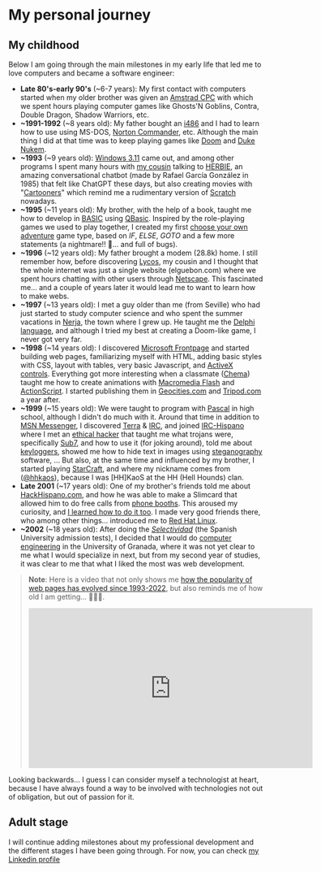 # My personal journey

## My childhood

Below I am going through the main milestones in my early life that led me to love computers and became a software engineer:

* **Late 80's-early 90's** (~6-7 years): My first contact with computers started when my older brother was given an [Amstrad CPC](https://en.wikipedia.org/wiki/Amstrad_CPC) with which we spent hours playing computer games like Ghosts'N Goblins, Contra, Double Dragon, Shadow Warriors, etc.
* **~1991-1992** (~8 years old): My father bought an [i486](https://en.wikipedia.org/wiki/I486) and I had to learn how to use using MS-DOS, [Norton Commander](https://en.wikipedia.org/wiki/Norton_Commander), etc. Although the main thing I did at that time was to keep playing games like [Doom](https://en.wikipedia.org/wiki/Doom_(franchise)) and [Duke Nukem](https://en.wikipedia.org/wiki/Duke_Nukem).
* **~1993** (~9 years old): [Windows 3.11](https://en.wikipedia.org/wiki/Windows_3.1x) came out, and among other programs I spent many hours with [my cousin](https://www.linkedin.com/in/pablo-perez-ortega-0a382747/) talking to [HERBIE](https://www.youtube.com/watch?v=7wSmsn5kWts), an amazing conversational chatbot (made by Rafael García González in 1985) that felt like ChatGPT these days, but also creating movies with "[Cartooners](https://www.youtube.com/watch?v=xmjRKd9E7Cw)" which remind me a rudimentary version of [Scratch](https://en.wikipedia.org/wiki/Scratch_programming_language) nowadays. 
* **~1995** (~11 years old): My brother, with the help of a book, taught me how to develop in [BASIC](https://en.wikipedia.org/wiki/BASIC) using [QBasic](https://en.wikipedia.org/wiki/QBasic). Inspired by the role-playing games we used to play together, I created my first [choose your own adventure](https://en.wikipedia.org/wiki/Choose_Your_Own_Adventure) game type, based on *IF*, *ELSE*, *GOTO* and a few more statements (a nightmare!! 🤣... and full of bugs).
* **~1996** (~12 years old): My father brought a modem (28.8k) home. I still remember how, before discovering [Lycos](https://en.wikipedia.org/wiki/Lycos), my cousin and I thought that the whole internet was just a single website (elguebon.com) where we spent hours chatting with other users through [Netscape](https://en.wikipedia.org/wiki/Netscape). This fascinated me... and a couple of years later it would lead me to want to learn how to make webs.
* **~1997** (~13 years old): I met a guy older than me (from Seville) who had just started to study computer science and who spent the summer vacations in [Nerja](https://maps.app.goo.gl/HqctuqxNHZnvxEPs7), the town where I grew up. He taught me the [Delphi language](https://en.wikipedia.org/wiki/History_of_Delphi_(software)), and although I tried my best at creating a Doom-like game, I never got very far.
* **~1998** (~14 years old): I discovered [Microsoft Frontpage](https://en.wikipedia.org/wiki/Microsoft_FrontPage) and started building web pages, familiarizing myself with HTML, adding basic styles with CSS, layout with tables, very basic Javascript, and [ActiveX controls](https://en.wikipedia.org/wiki/ActiveX). Everything got more interesting when a classmate ([Chema](https://www.linkedin.com/in/chemadiezdelcorral/)) taught me how to create animations with [Macromedia Flash](https://es.wikipedia.org/wiki/Adobe_Flash) and [ActionScript](https://es.wikipedia.org/wiki/ActionScript). I started publishing them in [Geocities.com](https://en.wikipedia.org/wiki/GeoCities) and [Tripod.com](https://en.wikipedia.org/wiki/Tripod_(web_hosting)) a year after.
* **~1999** (~15 years old): We were taught to program with [Pascal](https://en.wikipedia.org/wiki/Pascal_(programming_language)) in high school, although I didn't do much with it. Around that time in addition to [MSN Messenger](https://es.wikipedia.org/wiki/MSN_Messenger), I discovered [Terra](https://en.wikipedia.org/wiki/Terra_(company)) & [IRC](https://es.wikipedia.org/wiki/Internet_Relay_Chat), and joined [IRC-Hispano](https://es.wikipedia.org/wiki/IRC-Hispano) where I met an [ethical hacker](https://en.wikipedia.org/wiki/Hacker_ethic) that taught me what trojans were, specifically [Sub7](https://en.wikipedia.org/wiki/Sub7), and how to use it (for joking around), told me about [keyloggers](https://en.wikipedia.org/wiki/Keystroke_logging), showed me how to hide text in images using [steganography](https://en.wikipedia.org/wiki/Steganography) software, ... But also, at the same time and influenced by my brother, I started playing [StarCraft](https://en.wikipedia.org/wiki/StarCraft), and where my nickname comes from ([@hhkaos](https://twitter.com/hhkaos)), because I was \[HH\]KaoS at the HH (Hell Hounds) clan.
* **Late 2001** (~17 years old): One of my brother's friends told me about [HackHispano.com](https://foro.hackhispano.com/), and how he was able to make a Slimcard that allowed him to do free calls from [phone booths](https://commons.wikimedia.org/wiki/File:Cabina_de_tel%C3%A9fono_Telefonica_Madrid.jpg). This aroused my curiosity, and [I learned how to do it too](https://foro.hackhispano.com/threads/1340-Slimcard-SMD-terminada(Componentes)). I made very good friends there, who among other things... introduced me to [Red Hat Linux](https://en.wikipedia.org/wiki/Red_Hat_Linux).
* **~2002** (~18 years old): After doing the *[Selectividad](https://en.wikipedia.org/wiki/Selectividad)* (the Spanish University admission tests), I decided that I would do [computer engineering](https://en.wikipedia.org/wiki/Computer_engineering) in the University of Granada, where it was not yet clear to me what I would specialize in next, but from my second year of studies, it was clear to me that what I liked the most was web development.

 > **Note**: Here is a video that not only shows me [how the popularity of web pages has evolved since 1993-2022](https://www.youtube.com/watch?v=hNDILCdZmRo), but also reminds me of how old I am getting... 👴🏻🤣.
 > <iframe width="560" height="315" src="https://www.youtube.com/embed/hNDILCdZmRo?si=F6ckMVtVJMRvcn0_" title="YouTube video player" frameborder="0" allow="accelerometer; autoplay; clipboard-write; encrypted-media; gyroscope; picture-in-picture; web-share" allowfullscreen></iframe>

Looking backwards... I guess I can consider myself a technologist at heart, because I have always found a way to be involved with technologies not out of obligation, but out of passion for it.

## Adult stage

I will continue adding milestones about my professional development and the different stages I have been going through. For now, you can check [my Linkedin profile](https://www.linkedin.com/in/jimenezortegaraul/)


